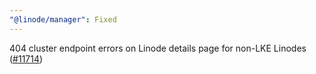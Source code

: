 ```yaml
---
"@linode/manager": Fixed
---
```


404 cluster endpoint errors on Linode details page for non-LKE Linodes ([#11714](https://github.com/linode/manager/pull/11714))
